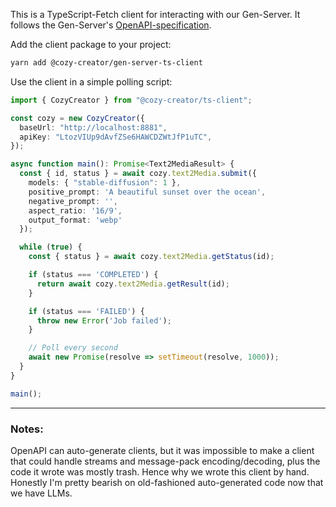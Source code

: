 This is a TypeScript-Fetch client for interacting with our Gen-Server. It follows the Gen-Server's [OpenAPI-specification](https://github.com/cozy-creator/gen-server/tree/dev/openapi/v1/openapi.yaml).

Add the client package to your project:

```bash
yarn add @cozy-creator/gen-server-ts-client
```

Use the client in a simple polling script:

```typescript
import { CozyCreator } from "@cozy-creator/ts-client";

const cozy = new CozyCreator({
  baseUrl: "http://localhost:8881",
  apiKey: "LtozVIUp9dAvfZSe6HAWCDZWtJfP1uTC",
});

async function main(): Promise<Text2MediaResult> {
  const { id, status } = await cozy.text2Media.submit({
    models: { "stable-diffusion": 1 },
    positive_prompt: 'A beautiful sunset over the ocean',
    negative_prompt: '',
    aspect_ratio: '16/9',
    output_format: 'webp'
  });

  while (true) {
    const { status } = await cozy.text2Media.getStatus(id);

    if (status === 'COMPLETED') {
      return await cozy.text2Media.getResult(id);
    }

    if (status === 'FAILED') {
      throw new Error('Job failed');
    }

    // Poll every second
    await new Promise(resolve => setTimeout(resolve, 1000));
  }
}

main();
```

---

### Notes:

OpenAPI can auto-generate clients, but it was impossible to make a client that could handle streams and message-pack encoding/decoding, plus the code it wrote was mostly trash. Hence why we wrote this client by hand. Honestly I'm pretty bearish on old-fashioned auto-generated code now that we have LLMs.
